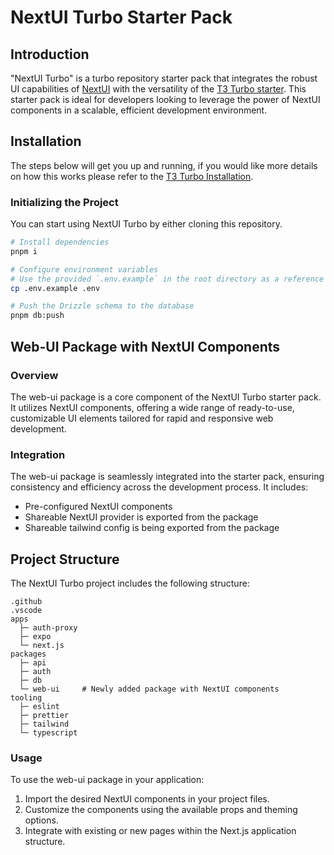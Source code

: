 
# NextUI Turbo Starter Pack

## Introduction
"NextUI Turbo" is a turbo repository starter pack that integrates the robust UI capabilities of [NextUI](https://nextui.org) with the versatility of the [T3 Turbo starter](https://create.t3.gg/). This starter pack is ideal for developers looking to leverage the power of NextUI components in a scalable, efficient development environment.

## Installation
The steps below will get you up and running, if you would like more details on how this works please refer to the [T3 Turbo Installation](https://github.com/t3-oss/create-t3-turbo#installation).

### Initializing the Project
You can start using NextUI Turbo by either cloning this repository. 

```bash
# Install dependencies
pnpm i

# Configure environment variables
# Use the provided `.env.example` in the root directory as a reference
cp .env.example .env

# Push the Drizzle schema to the database
pnpm db:push
```

## Web-UI Package with NextUI Components

### Overview
The web-ui package is a core component of the NextUI Turbo starter pack. It utilizes NextUI components, offering a wide range of ready-to-use, customizable UI elements tailored for rapid and responsive web development.

### Integration
The web-ui package is seamlessly integrated into the starter pack, ensuring consistency and efficiency across the development process. It includes:

- Pre-configured NextUI components
- Shareable NextUI provider is exported from the package
- Shareable tailwind config is being exported from the package

## Project Structure
The NextUI Turbo project includes the following structure:

```text
.github
.vscode
apps
  ├─ auth-proxy
  ├─ expo
  └─ next.js
packages
  ├─ api
  ├─ auth
  ├─ db
  └─ web-ui     # Newly added package with NextUI components
tooling
  ├─ eslint
  ├─ prettier
  ├─ tailwind
  └─ typescript
```

### Usage
To use the web-ui package in your application:

1. Import the desired NextUI components in your project files.
2. Customize the components using the available props and theming options.
3. Integrate with existing or new pages within the Next.js application structure.

